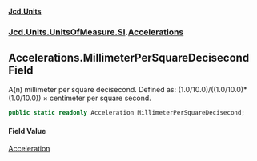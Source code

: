 #### [Jcd.Units](index.md 'index')
### [Jcd.Units.UnitsOfMeasure.SI](Jcd.Units.UnitsOfMeasure.SI.md 'Jcd.Units.UnitsOfMeasure.SI').[Accelerations](Accelerations.md 'Jcd.Units.UnitsOfMeasure.SI.Accelerations')

## Accelerations.MillimeterPerSquareDecisecond Field

A(n) millimeter per square decisecond. Defined as: (1.0/10.0)/((1.0/10.0)*(1.0/10.0)) × centimeter per square second.

```csharp
public static readonly Acceleration MillimeterPerSquareDecisecond;
```

#### Field Value
[Acceleration](Acceleration.md 'Jcd.Units.UnitTypes.Acceleration')